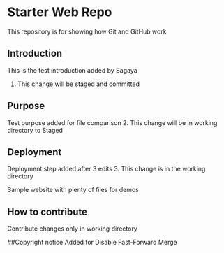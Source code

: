 # Starter Web Repo

This repository is for showing how Git and GitHub work
## Introduction
This is the test introduction added by Sagaya
1. This change will be staged and committed

## Purpose
Test purpose added for file comparison
2. This change will be in working directory to Staged

## Deployment
Deployment step added after 3 edits
3. This change is in the working directory

Sample website with plenty of files for demos
## How to contribute
Contribute changes only in working directory

##Copyright notice
Added for Disable Fast-Forward Merge